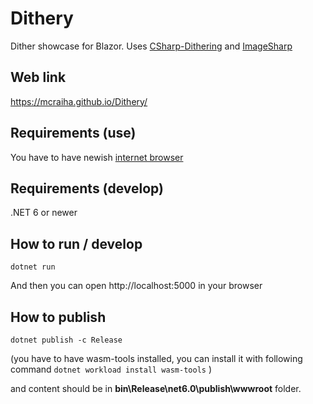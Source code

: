 # Dithery
Dither showcase for Blazor. Uses [CSharp-Dithering](https://github.com/mcraiha/CSharp-Dithering) and [ImageSharp](https://github.com/SixLabors/ImageSharp)

## Web link
https://mcraiha.github.io/Dithery/

## Requirements (use)

You have to have newish [internet browser](https://docs.microsoft.com/en-us/aspnet/core/blazor/supported-platforms?view=aspnetcore-6.0)

## Requirements (develop)

.NET 6 or newer

## How to run / develop
```
dotnet run
```
  
And then you can open http://localhost:5000 in your browser

## How to publish
```
dotnet publish -c Release
```
(you have to have wasm-tools installed, you can install it with following command `dotnet workload install wasm-tools` )
  
and content should be in **bin\Release\net6.0\publish\wwwroot** folder.
